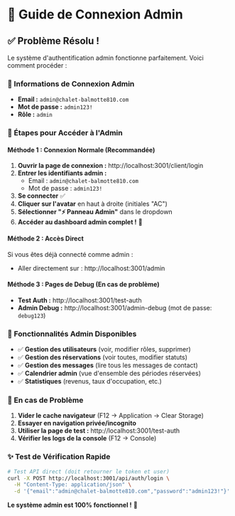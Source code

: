 # 🎯 Guide de Connexion Admin

## ✅ Problème Résolu !

Le système d'authentification admin fonctionne parfaitement. Voici comment procéder :

### 🔑 Informations de Connexion Admin
- **Email :** `admin@chalet-balmotte810.com`
- **Mot de passe :** `admin123!`
- **Rôle :** `admin`

### 🚀 Étapes pour Accéder à l'Admin

#### **Méthode 1 : Connexion Normale (Recommandée)**
1. **Ouvrir la page de connexion :** http://localhost:3001/client/login
2. **Entrer les identifiants admin :**
   - Email : `admin@chalet-balmotte810.com`
   - Mot de passe : `admin123!`
3. **Se connecter** ✅
4. **Cliquer sur l'avatar** en haut à droite (initiales "AC")
5. **Sélectionner "⚡ Panneau Admin"** dans le dropdown
6. **Accéder au dashboard admin complet !** 🎉

#### **Méthode 2 : Accès Direct**
Si vous êtes déjà connecté comme admin :
- Aller directement sur : http://localhost:3001/admin

#### **Méthode 3 : Pages de Debug (En cas de problème)**
- **Test Auth :** http://localhost:3001/test-auth
- **Admin Debug :** http://localhost:3001/admin-debug (mot de passe: `debug123`)

### 🔧 Fonctionnalités Admin Disponibles
- ✅ **Gestion des utilisateurs** (voir, modifier rôles, supprimer)
- ✅ **Gestion des réservations** (voir toutes, modifier statuts)
- ✅ **Gestion des messages** (lire tous les messages de contact)
- ✅ **Calendrier admin** (vue d'ensemble des périodes réservées)
- ✅ **Statistiques** (revenus, taux d'occupation, etc.)

### 🎯 En cas de Problème
1. **Vider le cache navigateur** (F12 → Application → Clear Storage)
2. **Essayer en navigation privée/incognito**
3. **Utiliser la page de test :** http://localhost:3001/test-auth
4. **Vérifier les logs de la console** (F12 → Console)

### ✨ Test de Vérification Rapide
```bash
# Test API direct (doit retourner le token et user)
curl -X POST http://localhost:3001/api/auth/login \
  -H "Content-Type: application/json" \
  -d '{"email":"admin@chalet-balmotte810.com","password":"admin123!"}'
```

**Le système admin est 100% fonctionnel !** 🚀